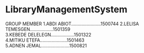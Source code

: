 # LibraryManagementSystem
GROUP MEMBER
1.ABDI ABIOT.......................1500744 
2.LELISA TEMESGEN..................1501359  
3.KEBEDE DELELEGN..................1501322  
4.MITIKU ETEFA.....................1501463  
5.ADNEN JEMAL......................1500821 

